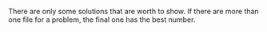 There are only some solutions that are worth to show. 
If there are more than one file for a problem, the final one has the best number.
